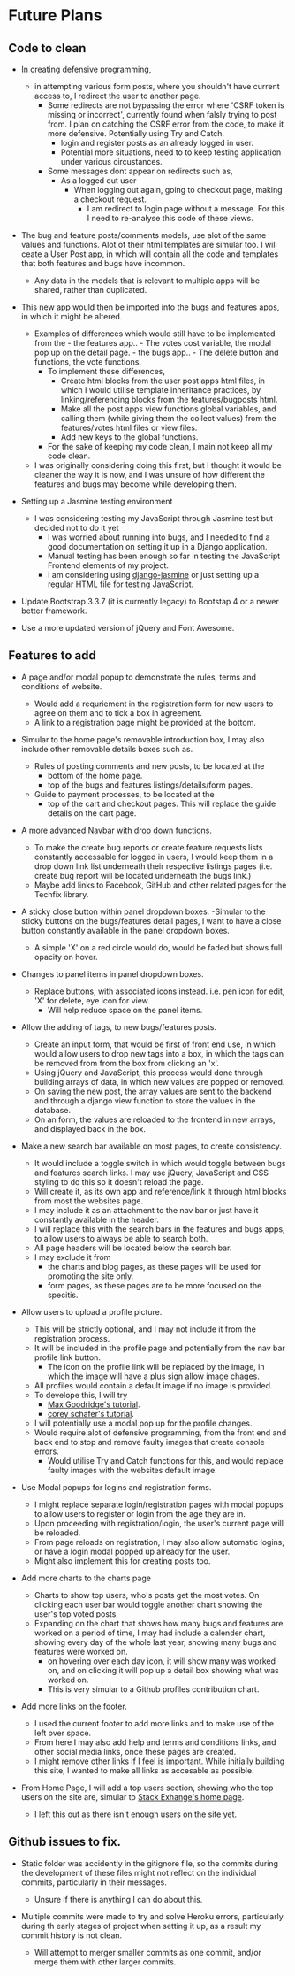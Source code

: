 # Future Plans

## Code to clean

- In creating defensive programming, 
    - in attempting various form posts, where you shouldn't have current access to, I redirect the user to another page. 
        - Some redirects are not bypassing the error where 'CSRF token is missing or incorrect', currently found when falsly trying to post from. I plan on catching the CSRF error from the code, to make it more defensive. Potentially using Try and Catch.
            - login and register posts as an already logged in user.
            - Potential more situations, need to to keep testing application under various circustances.
        - Some messages dont appear on redirects such as,
            - As a logged out user 
                - When logging out again, going to checkout page, making a checkout request.
                    - I am redirect to login page without a message. For this I need to re-analyse this code of these views.
    

- The bug and feature posts/comments models, use alot of the same values and functions. Alot of their html templates are simular too. I will ceate a User Post app, in which will contain all the code and templates that both features and bugs have incommon.
    - Any data in the models that is relevant to multiple apps will be shared, rather than duplicated.
- This new app would then be imported into the bugs and features apps, in which it might be altered.
    - Examples of differences which would still have to be implemented from the
            - the features app..
                - The votes cost variable, the modal pop up on the detail page.
            - the bugs app..
                - The delete button and functions, the vote functions.
        - To implement these differences,
            - Create html blocks from the user post apps html files, in which I would utilise template inheritance practices, by linking/referencing blocks from the features/bugposts html.
            - Make all the post apps view functions global variables, and calling them (while giving them the collect values) from the features/votes html files or view files.
            - Add new keys to the global functions.
        - For the sake of keeping my code clean, I main not keep all my code clean.
    - I was originally considering doing this first, but I thought it would be cleaner the way it is now, and I was unsure of how different the features and bugs may become while developing them.

- Setting up a Jasmine testing environment
    - I was considering testing my JavaScript through Jasmine test but decided not to do it yet
        - I was worried about running into bugs, and I needed to find a good documentation on setting it up in a Django application.
        - Manual testing has been enough so far in testing the JavaScript Frontend elements of my project.
        - I am considering using [django-jasmine](https://pypi.org/project/django-jasmine/) or just setting up a regular HTML file for testing JavaScript.


- Update Bootstrap 3.3.7 (it is currently legacy) to Bootstap 4 or a newer better framework.
- Use a more updated version of jQuery and Font Awesome.

## Features to add

- A page and/or modal popup to demonstrate the rules, terms and conditions of website.
    - Would add a requriement in the registration form for new users to agree on them and to tick a box in agreement.
    - A link to a registration page might be provided at the bottom.

- Simular to the home page's removable introduction box, I may also include other removable details boxes such as.
    - Rules of posting comments and new posts, to be located at the 
        - bottom of the home page.
        - top of the bugs and features listings/details/form pages.
    - Guide to payment processes, to be located at the
        - top of the cart and checkout pages. This will replace the guide details on the cart page.

- A more advanced [Navbar with drop down functions](https://www.w3schools.com/bootstrap/tryit.asp?filename=trybs_navbar_collapse&stacked=h).
    - To make the create bug reports or create feature requests lists constantly accessable for logged in users, I would keep them in a drop down link list underneath their respective listings pages (i.e. create bug report will be located underneath the bugs link.)
    - Maybe add links to Facebook, GitHub and other related pages for the Techfix library.

- A sticky close button within panel dropdown boxes.
    -Simular to the sticky buttons on the bugs/features detail pages, I want to have a close button constantly available in the panel dropdown boxes.
    - A simple 'X' on a red circle would do, would be faded but shows full opacity on hover.

- Changes to panel items in panel dropdown boxes.
    - Replace buttons, with associated icons instead. i.e. pen icon for edit, 'X' for delete, eye icon for view.
        - Will help reduce space on the panel items.
        
- Allow the adding of tags, to new bugs/features posts.
    - Create an input form, that would be first of front end use, in which would allow users to drop new tags into a box, in which the tags can be removed from from the box from clicking an 'x'.
    - Using jQuery and JavaScript, this process would done through building arrays of data, in which new values are popped or removed.
    - On saving the new post, the array values are sent to the backend and through a django view function to store the values in the database.
    - On an form, the values are reloaded to the frontend in new arrays, and displayed back in the box.
    
- Make a new search bar available on most pages, to create consistency.
    - It would include a toggle switch in which would toggle between bugs and features search links. I may use jQuery, JavaScript and CSS styling to do this so it doesn't reload the page.
    - Will create it, as its own app and reference/link it through html blocks from most the websites page.
    - I may include it as an attachment to the nav bar or just have it constantly available in the header.
    - I will replace this with the search bars in the features and bugs apps, to allow users to always be able to search both.
    - All page headers will be located below the search bar.
    - I may exclude it from 
        - the charts and blog pages, as these pages will be used for promoting the site only.
        - form pages, as these pages are to be more focused on the specitis.

- Allow users to upload a profile picture.
    - This will be strictly optional, and I may not include it from the registration process.
    - It will be included in the profile page and potentially from the nav bar profile link button.
        - The icon on the profile link will be replaced by the image, in which the image will have a plus sign allow image chages. 
    - All profiles would contain a default image if no image is provided.
    - To develope this, I will try
        - [Max Goodridge's tutorial](https://www.youtube.com/watch?v=tT2JOpfelSg).
        - [corey schafer's tutorial](https://www.youtube.com/watch?v=FdVuKt_iuSI).
    - I will potentially use a modal pop up for the profile changes.
    - Would require alot of defensive programming, from the front end and back end to stop and remove faulty images that create console errors.
        - Would utilise Try and Catch functions for this, and would replace faulty images with the websites default image.
        
- Use Modal popups for logins and registration forms.
    - I might replace separate login/registration pages with modal popups to allow users to register or login from the age they are in.
    - Upon proceeding with registration/login, the user's current page will be reloaded.
    - From page reloads on registration, I may also allow automatic logins, or have a login modal popped up already for the user.
    - Might also implement this for creating posts too.

- Add more charts to the charts page
    - Charts to show top users, who's posts get the most votes. On clicking each user bar would toggle another chart showing the user's top voted posts. 
    - Expanding on the chart that shows how many bugs and features are worked on a period of time, I may had include a calender chart, showing every day of the whole last year, showing many bugs and features were worked on.
        - on hovering over each day icon, it will show many was worked on, and on clicking it will pop up a detail box showing what was worked on.
        - This is very simular to a Github profiles contribution chart.

- Add more links on the footer.
    - I used the current footer to add more links and to make use of the left over space.
    - From here I may also add help and terms and conditions links, and other social media links, once these pages are created. 
    - I might remove other links if I feel is important. While initially building this site, I wanted to make all links as accesable as possible.

- From Home Page, I will add a top users section, showing who the top users on the site are, simular to [Stack Exhange's home page](https://stackexchange.com/).
    - I left this out as there isn't enough users on the site yet. 

## Github issues to fix.

- Static folder was accidently in the gitignore file, so the commits during the development of these files might not reflect on the individual commits, particularly in their messages.
    - Unsure if there is anything I can do about this.
    
- Multiple commits were made to try and solve Heroku errors, particularly during th early stages of project when setting it up, as a result my commit history is not clean.
    - Will attempt to merger smaller commits as one commit, and/or merge them with other larger commits.


